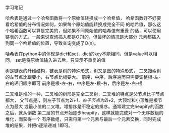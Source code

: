 学习笔记

哈希表是通过一个哈希函数将一个原始值转换成一个哈希值，
哈希函数好不好要看哈希值的分布情况如何，如果每个原始值能转换成完全不同
的哈希值，那么这个哈希函数可以算是完美的，但如果不同原始值的哈希值有重叠
的话，可以使用链表的方式。一般来说查询插入都是O(1)的，但最坏的情况是大部分
元素都插入到同一个哈希值的位置，导致查询变成了O(n)。

哈希表在python中的体现是dict和set，dict的key不能相同，但是value可以相同，
set是将原始值输入进去后，只显示不重复的值


树是链表的升维结构，链表是树的特殊形式，树又是图的特殊形式，
二叉搜索树的左节点比跟要小，右节点比根要大。
前序，中序，后序遍历只需要调整根-左-右的递归顺序即可
前序是根-左-右，中序是左-根-右，后序是左-右-根


二叉堆是堆的一种，二叉堆的树形是完全二叉树，二叉堆的特点是父节点比子节点都大，
父节点是i，则左子节点为2*i+1，右子节点为2*i+2，大顶堆和小顶堆是根节点为最大
或最小值的二叉堆。堆排序是不稳定的排序。通常建立完heapify的函数之后，就从倒数
第二层的节点开始逐步heapify，这样就能完成对一个无序数组的堆化，而获得一个
有序数组，只需将第一个元素与最后一个元素交换，同时完成堆的结果，并把n逐渐递减
1即可。
